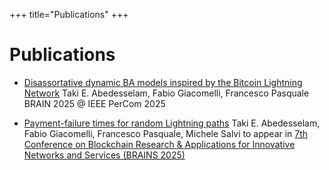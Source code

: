 +++
title="Publications"
+++

# Publications

- [Disassortative dynamic BA models inspired by the Bitcoin Lightning Network](https://doi.ieeecomputersociety.org/10.1109/PerComWorkshops65533.2025.00035) Taki E. Abedesselam, Fabio Giacomelli, Francesco Pasquale BRAIN 2025 @ IEEE PerCom 2025

- [Payment-failure times for random Lightning paths]() Taki E. Abedesselam, Fabio Giacomelli, Francesco Pasquale, Michele Salvi to appear in [7th Conference on Blockchain Research & Applications for Innovative Networks and Services (BRAINS 2025)](https://brains.dnac.org/2025/)